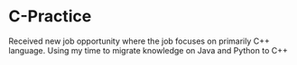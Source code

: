 # C-Practice

Received new job opportunity where the job focuses on primarily C++ language. Using my time to migrate knowledge on Java and Python to C++
